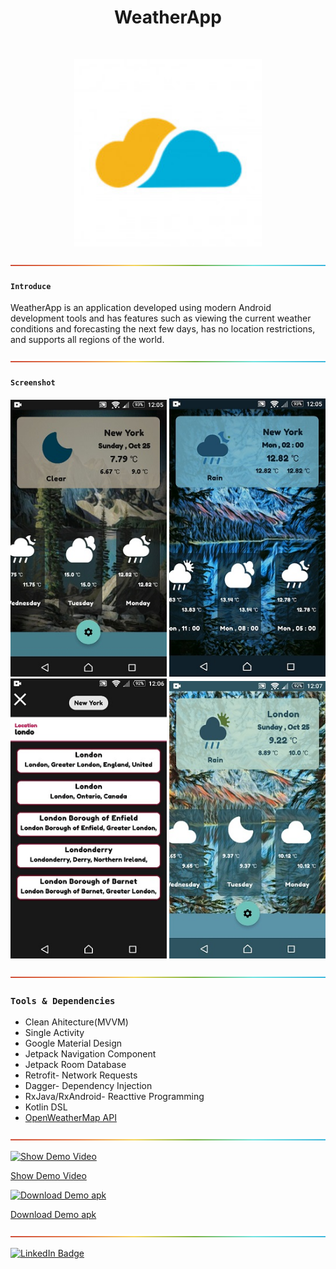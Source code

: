 <h1 align="center"> WeatherApp </h1>
<br>
<p align="center">
    <img alt="WeatherApp" title="WeatherApp" src="ScreenShots/mainIcon.jpg" width="300">
</p>


![-----------------------------------------------------](ScreenShots/rainbow.png)

#### `Introduce`

WeatherApp is an application developed using modern Android development tools and has features such as viewing the current weather conditions and forecasting the next few days, has no location restrictions, and supports all regions of the world.

![-----------------------------------------------------](ScreenShots/rainbow.png)

#### `Screenshot` 

<p align="center">
  <img src = "ScreenShots/screenshot1.jpg" width=250>
   <img src = "ScreenShots/screenshot2.jpg" width=250>
  <br>
   <img src = "ScreenShots/screenshot3.jpg" width=250>
   <img src = "ScreenShots/screenshot4.jpg" width=250>
  </p>
  

 ![-----------------------------------------------------](ScreenShots/rainbow.png)
  
### `Tools & Dependencies`
* Clean Ahitecture(MVVM)
* Single Activity
* Google Material Design
* Jetpack Navigation Component
* Jetpack Room Database
* Retrofit- Network Requests
* Dagger- Dependency Injection
* RxJava/RxAndroid- Reacttive Programming
* Kotlin DSL
* [OpenWeatherMap API](https://openweathermap.org/api)

 ![-----------------------------------------------------](ScreenShots/rainbow.png)

[![Show Demo Video](https://img.shields.io/badge/-Show%20Demo%20Video-red)](https://drive.google.com/file/d/1LVR2sEA5wRbk5WRZl5K6w_gXOlXdmcRQ/view?usp=sharing)

[Show Demo Video](https://drive.google.com/file/d/1LVR2sEA5wRbk5WRZl5K6w_gXOlXdmcRQ/view?usp=sharing)


[![Download Demo apk](https://img.shields.io/badge/-Download%20Demo%20apk-orange)](#)

[Download Demo apk](#)

![-----------------------------------------------------](ScreenShots/rainbow.png)

[![LinkedIn Badge](https://img.shields.io/badge/LinkedIn-0077B5?style=for-the-badge&logo=linkedin&logoColor=white)](https://www.linkedin.com/in/omid-taheri)
